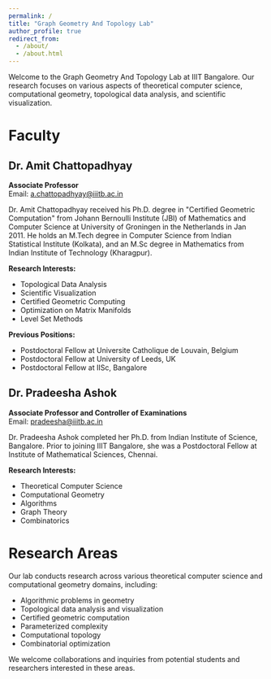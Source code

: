```yaml
---
permalink: /
title: "Graph Geometry And Topology Lab"
author_profile: true
redirect_from: 
  - /about/
  - /about.html
---
```


Welcome to the Graph Geometry And Topology Lab at IIIT Bangalore. Our research focuses on various aspects of theoretical computer science, computational geometry, topological data analysis, and scientific visualization.

Faculty
======

Dr. Amit Chattopadhyay
------
**Associate Professor**  
Email: a.chattopadhyay@iiitb.ac.in

Dr. Amit Chattopadhyay received his Ph.D. degree in "Certified Geometric Computation" from Johann Bernoulli Institute (JBI) of Mathematics and Computer Science at University of Groningen in the Netherlands in Jan 2011. He holds an M.Tech degree in Computer Science from Indian Statistical Institute (Kolkata), and an M.Sc degree in Mathematics from Indian Institute of Technology (Kharagpur).

**Research Interests:**
- Topological Data Analysis
- Scientific Visualization
- Certified Geometric Computing
- Optimization on Matrix Manifolds
- Level Set Methods

**Previous Positions:**
- Postdoctoral Fellow at Universite Catholique de Louvain, Belgium
- Postdoctoral Fellow at University of Leeds, UK
- Postdoctoral Fellow at IISc, Bangalore

Dr. Pradeesha Ashok
------
**Associate Professor and Controller of Examinations**  
Email: pradeesha@iiitb.ac.in

Dr. Pradeesha Ashok completed her Ph.D. from Indian Institute of Science, Bangalore. Prior to joining IIIT Bangalore, she was a Postdoctoral Fellow at Institute of Mathematical Sciences, Chennai.

**Research Interests:**
- Theoretical Computer Science
- Computational Geometry
- Algorithms
- Graph Theory
- Combinatorics

Research Areas
======
Our lab conducts research across various theoretical computer science and computational geometry domains, including:
- Algorithmic problems in geometry
- Topological data analysis and visualization
- Certified geometric computation
- Parameterized complexity
- Computational topology
- Combinatorial optimization

We welcome collaborations and inquiries from potential students and researchers interested in these areas.